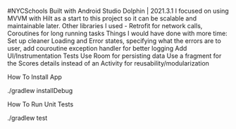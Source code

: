#NYCSchools
Built with Android Studio Dolphin | 2021.3.1
I focused on using MVVM with Hilt as a start to this project so it can be scalable and maintainable later.
Other libraries I used - Retrofit for network calls, Coroutines for long running tasks
Things I would have done with more time:
Set up cleaner Loading and Error states, specifying what the errors are to user, add couroutine exception handler for better logging
Add UI/Instrumentation Tests
Use Room for persisting data
Use a fragment for the Scores details instead of an Activity for reusability/modularization

How To Install App

./gradlew installDebug


How To Run Unit Tests

./gradlew test